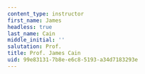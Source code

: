 ```yaml
---
content_type: instructor
first_name: James
headless: true
last_name: Cain
middle_initial: ''
salutation: Prof.
title: Prof. James Cain
uid: 99e83131-7b8e-e6c8-5193-a34d7183293e
---
```

